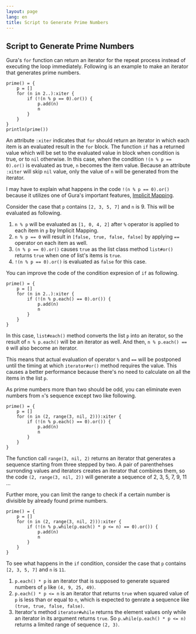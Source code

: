 ```yaml
---
layout: page
lang: en
title: Script to Generate Prime Numbers
---
```


Script to Generate Prime Numbers
--------------------------------

Gura's `for` function can return an iterator for the repeat process instead of executing the loop immediately.
Following is an example to make an iterator that generates prime numbers.

    prime() = {
        p = []
        for (n in 2..):xiter {
            if (!(n % p == 0).or()) {
                p.add(n)
                n
            }
        }
    }
    println(prime())

An attribute `:xiter` indicates that `for` should return an iterator in which each item is an evaluated result in the `for` block. The function `if` has a returned value which will be set to the evaluated value in block when condition is true, or to `nil` otherwise.  In this case, when the condition `!(n % p == 0).or()` is evaluated as true, `n` becomes the item value. Because an attribute `:xiter` will skip `nil` value, only the value of `n` will be generated from the iterator.

I may have to explain what happens in the code `!(n % p == 0).or()`
because it utilizes one of Gura's important features, [Implicit Mapping](../features/Implicit-Mapping.html).

Consider the case that `p` contains `[2, 3, 5, 7]` and `n` is 9.
This will be evaluated as following.

1. `n % p` will be evaluated as `[1, 0, 4, 2]` after `%` operator is applied to each item in `p` by Implicit Mapping.
2. `n % p == 0` will result in `[false, true, false, false]` by applying `==` operator on each item as well.
3. `(n % p == 0).or()` causes `true` as the list class method `list#or()` returns `true` when one of list's items is `true`.
4. `!(n % p == 0).or()` is evaluated as `false` for this case.

You can improve the code of the condition expresion of `if` as following.

    prime() = {
        p = []
        for (n in 2..):xiter {
            if (!(n % p.each() == 0).or()) {
                p.add(n)
                n
            }
        }
    }

In this case, `list#each()` method converts the list `p` into an iterator,
so the result of `n % p.each()` will be an iterator as well.
And then, `n % p.each() == 0` will also become an iterator.

This means that actual evaluation of operator `%` and `==` will be postponed
until the timing at which `iterator#or()` method requires the value.
This causes a better performance
because there's no need to calculate on all the items in the list `p`.

As prime numbers more than two should be odd,
you can eliminate even numbers from `n`'s sequence except two like following.

    prime() = {
        p = []
        for (n in (2, range(3, nil, 2))):xiter {
            if (!(n % p.each() == 0).or()) {
                p.add(n)
                n
            }
        }
    }

The function call `range(3, nil, 2)` returns an iterator that generates a sequence
starting from three stepped by two.
A pair of parenthehses surronding values and iterators creates an iterator that combines them,
so the code `(2, range(3, nil, 2))` will generate a sequence of 2, 3, 5, 7, 9, 11 ...

Further more, you can limit the range to check
if a certain number is divisible by already found prime numbers.

    prime() = {
        p = []
        for (n in (2, range(3, nil, 2))):xiter {
            if (!(n % p.while(p.each() * p <= n) == 0).or()) {
                p.add(n)
                n
            }
        }
    }

To see what happens in the `if` condition,
consider the case that `p` contains `[2, 3, 5, 7]` and `n` is `11`.

1. `p.each() * p` is an iterator that is supposed to generate squared numbers of `p`
   like `(4, 9, 25, 49)`.
2. `p.each() * p <= n` is an iterator that returns `true`
   when squared value of `p` is less than or equal to `n`,
   which is expected to genrate a sequence like `(true, true, false, false)`.
3. Iterator's method `iterator#while` returns the element values
   only while an iterator in its argument returns `true`.
   So `p.while(p.each() * p <= n)` returns a limited range of sequence `(2, 3)`.
